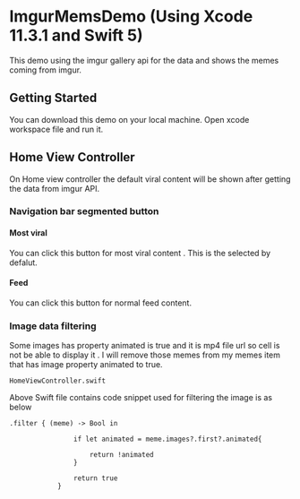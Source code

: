 # ImgurMemsDemo (Using Xcode  11.3.1 and Swift 5)

This demo using the imgur gallery api for the data and shows the memes coming from imgur. 

## Getting Started

You can download this demo on your local machine. Open xcode workspace file and run it.

## Home View Controller
On Home view controller the default viral content will be shown after getting the data from imgur API.
### Navigation bar segmented button 

#### Most viral

You can click this button for most viral content . This is the  selected by defalut.

#### Feed

You can click this button for normal feed content.


### Image data filtering

Some images has property animated is true and it is mp4 file url so cell is not be able to display it . I will remove those memes from my memes item that has image property animated to true.


```
HomeViewController.swift

```

Above Swift file contains code snippet used for filtering the image is as below  


```
.filter { (meme) -> Bool in
                
                if let animated = meme.images?.first?.animated{

                    return !animated
                }
                
                return true
            }
```


